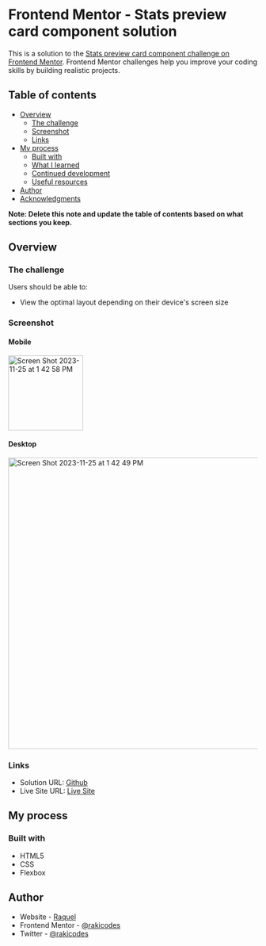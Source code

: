 # Frontend Mentor - Stats preview card component solution

This is a solution to the [Stats preview card component challenge on Frontend Mentor](https://www.frontendmentor.io/challenges/stats-preview-card-component-8JqbgoU62). Frontend Mentor challenges help you improve your coding skills by building realistic projects. 

## Table of contents

- [Overview](#overview)
  - [The challenge](#the-challenge)
  - [Screenshot](#screenshot)
  - [Links](#links)
- [My process](#my-process)
  - [Built with](#built-with)
  - [What I learned](#what-i-learned)
  - [Continued development](#continued-development)
  - [Useful resources](#useful-resources)
- [Author](#author)
- [Acknowledgments](#acknowledgments)

**Note: Delete this note and update the table of contents based on what sections you keep.**

## Overview

### The challenge

Users should be able to:

- View the optimal layout depending on their device's screen size

### Screenshot

#### Mobile
<img width="151" alt="Screen Shot 2023-11-25 at 1 42 58 PM" src="https://github.com/rakicodes/frontendmentor/assets/101219940/48645cc7-793d-48e2-a9c2-067e3f8211f0">

#### Desktop
<img width="588" alt="Screen Shot 2023-11-25 at 1 42 49 PM" src="https://github.com/rakicodes/frontendmentor/assets/101219940/8e7a952d-988f-4b7f-9bcb-43df80731496">


### Links

- Solution URL: [Github](https://github.com/rakicodes/frontendmentor/tree/main/statspreviewcardcontent)
- Live Site URL: [Live Site](https://frontendmentorchallenges-rakicodes.netlify.app/statspreviewcardcontent/)

## My process

### Built with

- HTML5
- CSS
- Flexbox

## Author

- Website - [Raquel](https://raquelgo.netlify.app/)
- Frontend Mentor - [@rakicodes](https://www.frontendmentor.io/profile/rakicodes)
- Twitter - [@rakicodes](https://www.twitter.com/rakicodes)



